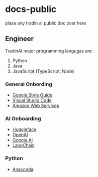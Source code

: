 # docs-public

plase any tradin ai public doc over here

## Engineer

TradinAI major programming langugas are:

1. Python
2. Java
3. JavaScript (TypeScript, Node)

### General Onbording

* [Google Style Guide](https://google.github.io/styleguide/)
* [Visual Studio Code](https://code.visualstudio.com/)
* [Amazon Web Services](https://aws.amazon.com/)

### AI Onboarding

* [Huggieface](https://huggingface.co/)
* [OpenAI](https://openai.com/)
* [Google AI](https://ai.google/)
* [LangChain](https://www.langchain.com/)

### Python

* [Anaconda](https://anaconda.org/)
